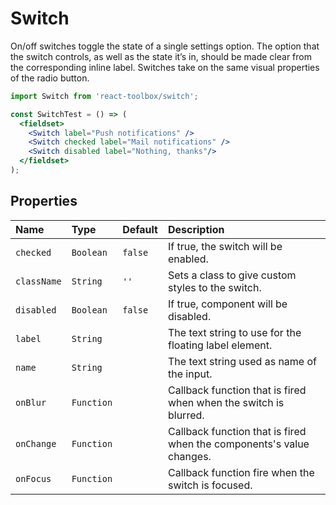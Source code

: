 # Switch

On/off switches toggle the state of a single settings option. The option that the switch controls, as well as the state it’s in, should be made clear from the corresponding inline label. Switches take on the same visual properties of the radio button.

<!-- example -->
```jsx
import Switch from 'react-toolbox/switch';

const SwitchTest = () => (
  <fieldset>
    <Switch label="Push notifications" />
    <Switch checked label="Mail notifications" />
    <Switch disabled label="Nothing, thanks"/>
  </fieldset>
);
```

## Properties

| Name              | Type          | Default         | Description|
|:-----|:-----|:-----|:-----|
| `checked`      | `Boolean`   | `false` | If true, the switch will be enabled.|
| `className`    | `String`   | `''`  | Sets a class to give custom styles to the switch.|
| `disabled`     | `Boolean`  | `false`  | If true, component will be disabled.|
| `label`        | `String`   |       | The text string to use for the floating label element.|
| `name`         | `String`   |        | The text string used as name of the input.|
| `onBlur`       | `Function` |        | Callback function that is fired when when the switch is blurred.|
| `onChange`     | `Function` |        | Callback function that is fired when the components's value changes.|
| `onFocus`      | `Function`  |        | Callback function fire when the switch is focused.|
